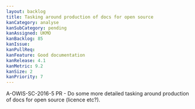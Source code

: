 ```yaml
---
layout: backlog
title: Tasking around production of docs for open source
kanCategory: analyse
kanSubCategory: pending
kanAssigned: UKMO
kanBacklog: 85
kanIssue:
kanPullReq:
kanFeature: Good documentation
kanRelease: 4.1
kanMetric: 9.2
kanSize: 2
kanPriority: 7
---
```

A-OWIS-SC-2016-5 PR - Do some more detailed tasking around production of docs for open source (licence etc?).
